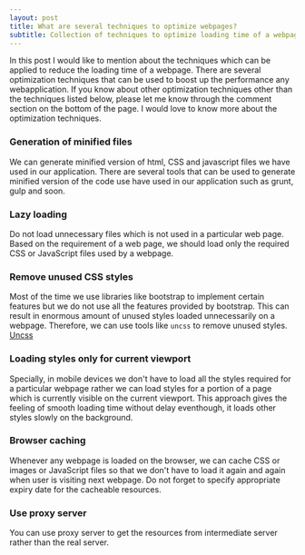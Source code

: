 ```yaml
---
layout: post
title: What are several techniques to optimize webpages?
subtitle: Collection of techniques to optimize loading time of a webpage.
---
```


In this post I would like to mention about the techniques which can be applied to reduce the loading time of a webpage. There are 
several optimization techniques that can be used to boost up the performance any webapplication. If you know about other optimization techniques
other than the techniques listed below, please let me know through the comment section on the bottom of the page. I would love to know more about the 
optimization techniques.

### Generation of minified files
We can generate minified version of html, CSS and javascript files we have used in our application. There are several tools that can be used to generate minified version of the code use have used in our application such as grunt, gulp and soon.

### Lazy loading
Do not load unnecessary files which is not used in a particular web page. Based on the requirement of a web page, we should load only the required CSS or JavaScript files used by a webpage.

### Remove unused CSS styles
Most of the time we use libraries like bootstrap to implement certain features but we do not use all the features provided by bootstrap. This can result in enormous amount of unused styles loaded unnecessarily on a webpage. Therefore, we can use tools like `uncss` to remove unused styles. [Uncss](https://github.com/giakki/uncss)

### Loading styles only for current viewport
Specially, in mobile devices we don't have to load all the styles required for a particular webpage rather we can load styles
for a portion of a page which is currently visible on the current viewport. This approach gives the feeling of smooth loading time without delay eventhough, it loads other styles slowly on the background.

### Browser caching
Whenever any webpage is loaded on the browser, we can cache CSS or images or JavaScript files so that we don't have to load it again and again when user is visiting next webpage. Do not forget to specify appropriate expiry date for the cacheable resources.

### Use proxy server
You can use proxy server to get the resources from intermediate server rather than the real server.
